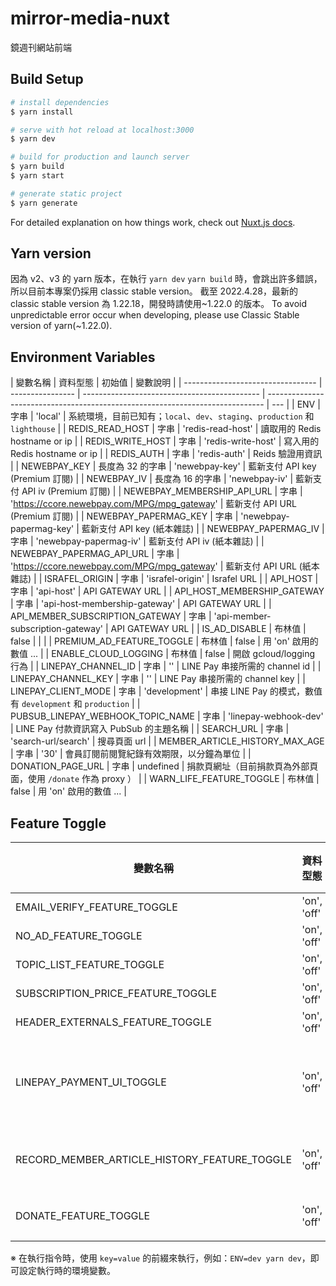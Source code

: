 # mirror-media-nuxt

鏡週刊網站前端

## Build Setup

```bash
# install dependencies
$ yarn install

# serve with hot reload at localhost:3000
$ yarn dev

# build for production and launch server
$ yarn build
$ yarn start

# generate static project
$ yarn generate
```

For detailed explanation on how things work, check out [Nuxt.js docs](https://nuxtjs.org).

## Yarn version

因為 v2、v3 的 yarn 版本，在執行 `yarn dev` `yarn build` 時，會跳出許多錯誤，
所以目前本專案仍採用 classic stable version。
截至 2022.4.28，最新的 classic stable version 為 1.22.18，開發時請使用~1.22.0 的版本。
To avoid unpredictable error occur when developing, please use Classic Stable version of yarn(~1.22.0).

## Environment Variables

| 變數名稱                          | 資料型態         | 初始值                                       | 變數說明                                                                      |
| --------------------------------- | ---------------- | -------------------------------------------- | ----------------------------------------------------------------------------- | --- |
| ENV                               | 字串             | 'local'                                      | 系統環境，目前已知有；`local`、`dev`、`staging`、`production` 和 `lighthouse` |
| REDIS_READ_HOST                   | 字串             | 'redis-read-host'                            | 讀取用的 Redis hostname or ip                                                 |
| REDIS_WRITE_HOST                  | 字串             | 'redis-write-host'                           | 寫入用的 Redis hostname or ip                                                 |
| REDIS_AUTH                        | 字串             | 'redis-auth'                                 | Reids 驗證用資訊                                                              |
| NEWEBPAY_KEY                      | 長度為 32 的字串 | 'newebpay-key'                               | 藍新支付 API key (Premium 訂閱)                                               |
| NEWEBPAY_IV                       | 長度為 16 的字串 | 'newebpay-iv'                                | 藍新支付 API iv (Premium 訂閱)                                                |
| NEWEBPAY_MEMBERSHIP_API_URL       | 字串             | 'https://ccore.newebpay.com/MPG/mpg_gateway' | 藍新支付 API URL (Premium 訂閱)                                               |
| NEWEBPAY_PAPERMAG_KEY             | 字串             | 'newebpay-papermag-key'                      | 藍新支付 API key (紙本雜誌)                                                   |
| NEWEBPAY_PAPERMAG_IV              | 字串             | 'newebpay-papermag-iv'                       | 藍新支付 API iv (紙本雜誌)                                                    |
| NEWEBPAY_PAPERMAG_API_URL         | 字串             | 'https://ccore.newebpay.com/MPG/mpg_gateway' | 藍新支付 API URL (紙本雜誌)                                                   |
| ISRAFEL_ORIGIN                    | 字串             | 'israfel-origin'                             | Israfel URL                                                                   |
| API_HOST                          | 字串             | 'api-host'                                   | API GATEWAY URL                                                               |
| API_HOST_MEMBERSHIP_GATEWAY       | 字串             | 'api-host-membership-gateway'                | API GATEWAY URL                                                               |
| API_MEMBER_SUBSCRIPTION_GATEWAY   | 字串             | 'api-member-subscription-gateway'            | API GATEWAY URL                                                               |
| IS_AD_DISABLE                     | 布林值           | false                                        |                                                                               |     |
| PREMIUM_AD_FEATURE_TOGGLE         | 布林值           | false                                        | 用 'on' 啟用的數值 ...                                                        |
| ENABLE_CLOUD_LOGGING              | 布林值           | false                                        | 開啟 gcloud/logging 行為                                                      |
| LINEPAY_CHANNEL_ID                | 字串             | ''                                           | LINE Pay 串接所需的 channel id                                                |
| LINEPAY_CHANNEL_KEY               | 字串             | ''                                           | LINE Pay 串接所需的 channel key                                               |
| LINEPAY_CLIENT_MODE               | 字串             | 'development'                                | 串接 LINE Pay 的模式，數值有 `development` 和 `production`                    |
| PUBSUB_LINEPAY_WEBHOOK_TOPIC_NAME | 字串             | 'linepay-webhook-dev'                        | LINE Pay 付款資訊寫入 PubSub 的主題名稱                                       |
| SEARCH_URL                        | 字串             | 'search-url/search'                          | 搜尋頁面 url                                                                  |
| MEMBER_ARTICLE_HISTORY_MAX_AGE    | 字串             | '30'                                         | 會員訂閱前閱覽紀錄有效期限，以分鐘為單位                                      |
| DONATION_PAGE_URL                 | 字串             | undefined                                    | 捐款頁網址（目前捐款頁為外部頁面，使用 `/donate` 作為 proxy ）                |
| WARN_LIFE_FEATURE_TOGGLE          | 布林值           | false                                        | 用 'on' 啟用的數值 ...                                                        |

## Feature Toggle

| 變數名稱                                     | 資料型態    | 初始值 | 變數說明                            |
| -------------------------------------------- | ----------- | ------ | ----------------------------------- |
| EMAIL_VERIFY_FEATURE_TOGGLE                  | 'on', 'off' | 'off'  |                                     |
| NO_AD_FEATURE_TOGGLE                         | 'on', 'off' | 'off'  |                                     |
| TOPIC_LIST_FEATURE_TOGGLE                    | 'on', 'off' | 'off'  |                                     |
| SUBSCRIPTION_PRICE_FEATURE_TOGGLE            | 'on', 'off' | 'off'  |                                     |
| HEADER_EXTERNALS_FEATURE_TOGGLE              | 'on', 'off' | 'off'  |                                     |
| LINEPAY_PAYMENT_UI_TOGGLE                    | 'on', 'off' | 'off'  | 確認付款頁 LINEPay 支付功能啟用開關 |
| RECORD_MEMBER_ARTICLE_HISTORY_FEATURE_TOGGLE | 'on', 'off' | 'off'  | 記錄會員訂閱前閱覽紀錄              |
| DONATE_FEATURE_TOGGLE                        | 'on', 'off' | 'off'  | 捐款功能啟用開關                    |

※ 在執行指令時，使用 `key=value` 的前綴來執行，例如：`ENV=dev yarn dev`，即可設定執行時的環境變數。
